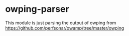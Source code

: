 # owping-parser

This module is just parsing the output of owping from https://github.com/perfsonar/owamp/tree/master/owping
